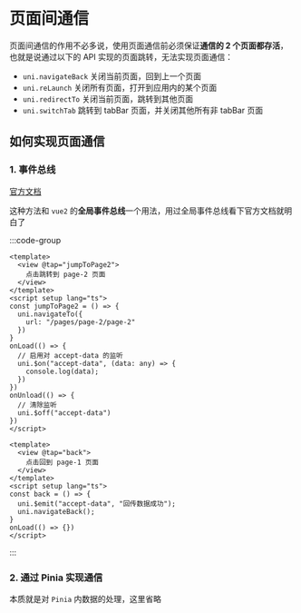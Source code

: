 # 页面间通信

页面间通信的作用不必多说，使用页面通信前必须保证**通信的 2 个页面都存活**，也就是说通过以下的 API 实现的页面跳转，无法实现页面通信：

- `uni.navigateBack` 关闭当前页面，回到上一个页面
- `uni.reLaunch` 关闭所有页面，打开到应用内的某个页面
- `uni.redirectTo` 关闭当前页面，跳转到其他页面
- `uni.switchTab` 跳转到 tabBar 页面，并关闭其他所有非 tabBar 页面

## 如何实现页面通信

### 1. 事件总线

[官方文档](https://uniapp.dcloud.net.cn/api/window/communication.html)

这种方法和 `vue2` 的**全局事件总线**一个用法，用过全局事件总线看下官方文档就明白了

:::code-group

```vue [page-1.vue]｛14-16,20｝
<template>
  <view @tap="jumpToPage2">
    点击跳转到 page-2 页面
  </view>
</template>
<script setup lang="ts">
const jumpToPage2 = () => {
  uni.navigateTo({
    url: "/pages/page-2/page-2"
  })
}
onLoad(() => {
  // 启用对 accept-data 的监听
  uni.$on("accept-data", (data: any) => {
    console.log(data);
  })
})
onUnload(() => {
  // 清除监听
  uni.$off("accept-data")
})
</script>
```

```vue [page-2.vue]｛8｝
<template>
  <view @tap="back">
    点击回到 page-1 页面
  </view>
</template>
<script setup lang="ts">
const back = () => {
  uni.$emit("accept-data", "回传数据成功");
  uni.navigateBack();
}
onLoad(() => {})
</script>
```

:::

### 2. 通过 Pinia 实现通信

本质就是对 `Pinia` 内数据的处理，这里省略
